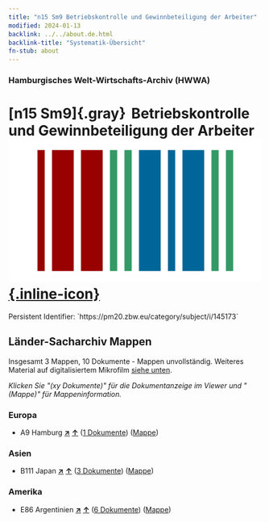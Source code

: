```yaml
---
title: "n15 Sm9 Betriebskontrolle und Gewinnbeteiligung der Arbeiter"
modified: 2024-01-13
backlink: ../../about.de.html
backlink-title: "Systematik-Übersicht"
fn-stub: about
---
```


### Hamburgisches Welt-Wirtschafts-Archiv (HWWA)

# [n15 Sm9]{.gray}&#8201; Betriebskontrolle und Gewinnbeteiligung der Arbeiter &#160; [![Wikidata](/images/Wikidata-logo.svg "Wikidata"){.inline-icon}](http://www.wikidata.org/entity/Q104710719)

<div class="hint">Persistent Identifier: `https://pm20.zbw.eu/category/subject/i/145173`</div>







## Länder-Sacharchiv Mappen






Insgesamt 3 Mappen, 10 Dokumente - Mappen unvollständig. Weiteres Material auf digitalisiertem Mikrofilm [siehe unten](#filmsections).

_Klicken Sie "(xy Dokumente)" für die Dokumentanzeige im Viewer und "(Mappe)" für Mappeninformation._




### Europa

- A9 Hamburg [**&nearr;**](../../../geo/i/140905/about.de.html "Hamburg (alle Mappen)") [**&uarr;**](../../../geo/about.de.html#A9 "Ländersystematik") (<a href="https://pm20.zbw.eu/iiifview/folder/sh/140905,145173" title="über: Hamburg : Betriebskontrolle und Gewinnbeteiligung der Arbeiter" target="_blank">1 Dokumente</a>) ([Mappe](../../../../folder/sh/1409xx/140905/1451xx/145173/about.de.html))

### Asien

- B111 Japan [**&nearr;**](../../../geo/i/141272/about.de.html "Japan (alle Mappen)") [**&uarr;**](../../../geo/about.de.html#B111 "Ländersystematik") (<a href="https://pm20.zbw.eu/iiifview/folder/sh/141272,145173" title="über: Japan : Betriebskontrolle und Gewinnbeteiligung der Arbeiter" target="_blank">3 Dokumente</a>) ([Mappe](../../../../folder/sh/1412xx/141272/1451xx/145173/about.de.html))

### Amerika

- E86 Argentinien [**&nearr;**](../../../geo/i/141692/about.de.html "Argentinien (alle Mappen)") [**&uarr;**](../../../geo/about.de.html#E86 "Ländersystematik") (<a href="https://pm20.zbw.eu/iiifview/folder/sh/141692,145173" title="über: Argentinien : Betriebskontrolle und Gewinnbeteiligung der Arbeiter" target="_blank">6 Dokumente</a>) ([Mappe](../../../../folder/sh/1416xx/141692/1451xx/145173/about.de.html))



<a id="filmsections" />














